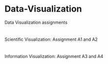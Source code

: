 # Data-Visualization
Data Visualization assignments
#
Scientific Visualization: Assignment A1 and A2 
#
Information Visualization: Assignment A3 and A4 

